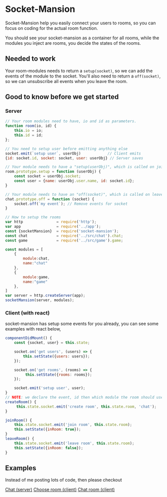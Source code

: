 # Socket-Mansion

Socket-Mansion help you easily connect your users to rooms, so you can focus on
coding for the actual room function.

You should see your socket-mansion as a container for all rooms, while the modules
you inject are rooms, you decide the states of the rooms.


## Needed to work
Your room-modules needs to return a `setup(socket)`, so we can add the events of
the module to the socket. You'll also need to return a `off(socket)`, so we can
unsubscribe all events when you leave the room.


## Good to know before we get started

### Server
```javascript
// Your room modules need to have, io and id as parameters.
function room(io, id) {
    this.io = io;
    this.id = id;
};
```

```javascript
// You need to setup user before emitting anything else
socket.emit(`setup user`, userObj)            // Client emits
{id: socket.id, socket: socket, user: userObj} // Server saves
```

```javascript
// Your module needs to have a "setup(userObj)", which is called on join
room.prototype.setup = function (userObj) {
    const socket = userObj.socket;
    const user = {name: userObj.user.name, id: socket.id};
}
```

```javascript
// Your module needs to have an "off(socket)", which is called on leave
chat.prototype.off = function (socket) {
    socket.off(`my event`); // Remove events for socket
}
```

```javascript
// How to setup the rooms
var http               = require('http');
var app                = require('../app');
const {socketMansion}  = require('socket-mansion');
const chat             = require('../src/chat').chat;
const game             = require('../src/game').game;

const modules = [
    {
        module:chat,
        name:"chat"
    },
    {
        module:game,
        name:"game"
    },
]
var server = http.createServer(app);
socketMansion(server, modules);
```

### Client (with react)

socket-mansion has setup some events for you already, you can see some examples
with react below,
```javascript
componentDidMount() {
    const {socket, user} = this.state;

    socket.on('get users', (users) => {
        this.setState({users: users});
    });

    socket.on('get rooms', (rooms) => {
         this.setState({rooms: rooms});
    });

    socket.emit('setup user', user);
}
// NOTE: we declare the event, id then which module the room should use
createRoom() {
     this.state.socket.emit('create room', this.state.room, 'chat');
}

joinRoom() {
    this.state.socket.emit('join room', this.state.room);
    this.setState({inRoom: true});
}
leaveRoom() {
    this.state.socket.emit('leave room', this.state.room);
    this.setState({inRoom: false});
}

```
## Examples

Instead of me posting lots of code, then please checkout

[Chat (server)](https://github.com/Nicklas766/socket-mansion/blob/master/src/chat.js)
[Choose room (client)](https://github.com/Nicklas766/socket-mansion/blob/master/client/app/compontents/page/Home.js)
[Chat room (client)](https://github.com/Nicklas766/socket-mansion/blob/master/client/app/compontents/page/Chat.js)
